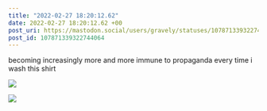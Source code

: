 ```yaml
---
title: "2022-02-27 18:20:12.62"
date: 2022-02-27 18:20:12.62 +00
post_uri: https://mastodon.social/users/gravely/statuses/107871339322744064
post_id: 107871339322744064
---
```

becoming increasingly more and more immune to propaganda every time i wash this shirt


![](/images/107871339136467382.jpg)

![](/images/107871339283133950.jpg)

